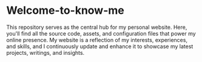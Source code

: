 # Welcome-to-know-me
This repository serves as the central hub for my personal website. Here, you'll find all the source code, assets, and configuration files that power my online presence. My website is a reflection of my interests, experiences, and skills, and I continuously update and enhance it to showcase my latest projects, writings, and insights.

